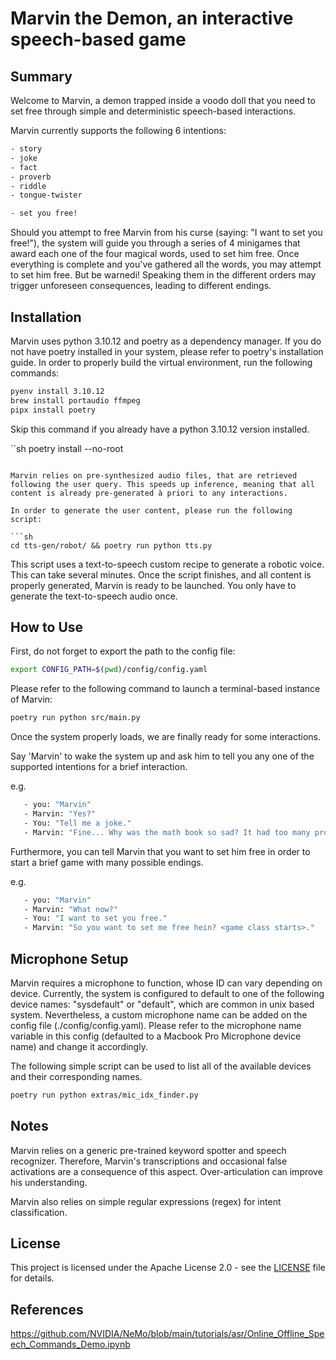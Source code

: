 # Marvin the Demon, an interactive speech-based game

## Summary

Welcome to Marvin, a demon trapped inside a voodo doll that you need to set free through simple and deterministic speech-based interactions.

Marvin currently supports the following 6 intentions:
```sh
- story
- joke
- fact
- proverb
- riddle
- tongue-twister

- set you free!
```

Should you attempt to free Marvin from his curse (saying: "I want to set you free!"), the system will guide you through a series of 4 minigames that award each one of the four magical words, used to set him free.
Once everything is complete and you've gathered all the words, you may attempt to set him free. But be warnedi! Speaking them in the different orders may trigger unforeseen consequences, leading to different endings.

## Installation

Marvin uses python 3.10.12 and poetry as a dependency manager. If you do not have poetry installed in your system, please refer to poetry's installation guide.
In order to properly build the virtual environment, run the following commands:

```sh
pyenv install 3.10.12
brew install portaudio ffmpeg
pipx install poetry
```
Skip this command if you already have a python 3.10.12 version installed.

``sh
poetry install --no-root
```

Marvin relies on pre-synthesized audio files, that are retrieved following the user query. This speeds up inference, meaning that all content is already pre-generated à priori to any interactions.

In order to generate the user content, please run the following script:

```sh
cd tts-gen/robot/ && poetry run python tts.py
```
This script uses a text-to-speech custom recipe to generate a robotic voice. This can take several minutes. Once the script finishes, and all content is properly generated, Marvin is ready to be launched. You only have to generate the text-to-speech audio once.

## How to Use

First, do not forget to export the path to the config file:

```sh
export CONFIG_PATH=$(pwd)/config/config.yaml
```

Please refer to the following command to launch a terminal-based instance of Marvin:

```sh
poetry run python src/main.py
```
Once the system properly loads, we are finally ready for some interactions.

Say 'Marvin' to wake the system up and ask him to tell you any one of the supported intentions for a brief interaction.

e.g.
```sh
   - you: "Marvin"
   - Marvin: "Yes?"
   - You: "Tell me a joke."
   - Marvin: "Fine... Why was the math book so sad? It had too many problems."
```

Furthermore, you can tell Marvin that you want to set him free in order to start a brief game with many possible endings.

e.g.
```sh
   - you: "Marvin"
   - Marvin: "What now?"
   - You: "I want to set you free."
   - Marvin: "So you want to set me free hein? <game class starts>."
```

## Microphone Setup

Marvin requires a microphone to function, whose ID can vary depending on device. Currently, the system is configured to default to one of the following device names: "sysdefault" or "default", which are common in unix based system. Nevertheless, a custom microphone name can be added on the config file (./config/config.yaml). Please refer to the microphone name variable in this config (defaulted to a Macbook Pro Microphone device name) and change it accordingly.

The following simple script can be used to list all of the available devices and their corresponding names.

```sh
poetry run python extras/mic_idx_finder.py
```

## Notes

Marvin relies on a generic pre-trained keyword spotter and speech recognizer. Therefore, Marvin's transcriptions and occasional false activations are a consequence of this aspect. Over-articulation can improve his understanding.

Marvin also relies on simple regular expressions (regex) for intent classification.

## License

This project is licensed under the Apache License 2.0 - see the [LICENSE](LICENSE) file for details.

## References

https://github.com/NVIDIA/NeMo/blob/main/tutorials/asr/Online_Offline_Speech_Commands_Demo.ipynb
